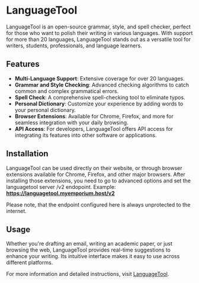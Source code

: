 # LanguageTool

LanguageTool is an open-source grammar, style, and spell checker, perfect for those who want to polish their writing in various languages. With support for more than 20 languages, LanguageTool stands out as a versatile tool for writers, students, professionals, and language learners.

## Features

- **Multi-Language Support**: Extensive coverage for over 20 languages.
- **Grammar and Style Checking**: Advanced checking algorithms to catch common and complex grammatical errors.
- **Spell Check**: A comprehensive spell-checking tool to eliminate typos.
- **Personal Dictionary**: Customize your experience by adding words to your personal dictionary.
- **Browser Extensions**: Available for Chrome, Firefox, and more for seamless integration with your daily browsing.
- **API Access**: For developers, LanguageTool offers API access for integrating its features into other software or applications.

## Installation

LanguageTool can be used directly on their website, or through browser extensions available for Chrome, Firefox, and other major browsers.
After installing those extensions, you need to go to advanced options and set the languagetool server /v2 endopoint.
Example: **https://languagetool.myemporium.host/v2**

Please note, that the endpoint configured here is always unprotected to the internet.

## Usage

Whether you're drafting an email, writing an academic paper, or just browsing the web, LanguageTool provides real-time suggestions to enhance your writing. Its intuitive interface makes it easy to use across different platforms.

For more information and detailed instructions, visit [LanguageTool](https://languagetool.org/).
